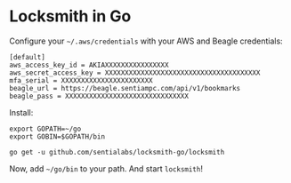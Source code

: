 # Locksmith in Go

Configure your `~/.aws/credentials` with your AWS and Beagle credentials:

```
[default]
aws_access_key_id = AKIAXXXXXXXXXXXXXXXX
aws_secret_access_key = XXXXXXXXXXXXXXXXXXXXXXXXXXXXXXXXXXXXXXX
mfa_serial = XXXXXXXXXXXXXXXXXXXXXXX
beagle_url = https://beagle.sentiampc.com/api/v1/bookmarks
beagle_pass = XXXXXXXXXXXXXXXXXXXXXXXXXXXXXXX
```

Install:

```
export GOPATH=~/go
export GOBIN=$GOPATH/bin

go get -u github.com/sentialabs/locksmith-go/locksmith
```

Now, add `~/go/bin` to your path. And start `locksmith`!